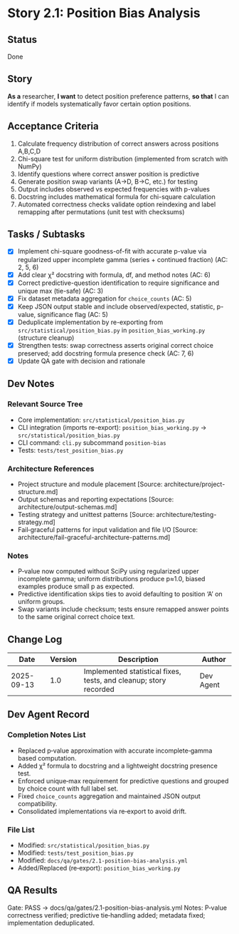 # Story 2.1: Position Bias Analysis

## Status
Done

## Story
**As a** researcher,
**I want** to detect position preference patterns,
**so that** I can identify if models systematically favor certain option positions.

## Acceptance Criteria
1. Calculate frequency distribution of correct answers across positions A,B,C,D
2. Chi-square test for uniform distribution (implemented from scratch with NumPy)
3. Identify questions where correct answer position is predictive
4. Generate position swap variants (A→D, B→C, etc.) for testing
5. Output includes observed vs expected frequencies with p-values
6. Docstring includes mathematical formula for chi-square calculation
7. Automated correctness checks validate option reindexing and label remapping after permutations (unit test with checksums)

## Tasks / Subtasks
- [x] Implement chi-square goodness-of-fit with accurate p-value via regularized upper incomplete gamma (series + continued fraction) (AC: 2, 5, 6)
- [x] Add clear χ² docstring with formula, df, and method notes (AC: 6)
- [x] Correct predictive-question identification to require significance and unique max (tie-safe) (AC: 3)
- [x] Fix dataset metadata aggregation for `choice_counts` (AC: 5)
- [x] Keep JSON output stable and include observed/expected, statistic, p-value, significance flag (AC: 5)
- [x] Deduplicate implementation by re-exporting from `src/statistical/position_bias.py` in `position_bias_working.py` (structure cleanup)
- [x] Strengthen tests: swap correctness asserts original correct choice preserved; add docstring formula presence check (AC: 7, 6)
- [x] Update QA gate with decision and rationale

## Dev Notes

### Relevant Source Tree
- Core implementation: `src/statistical/position_bias.py`
- CLI integration (imports re-export): `position_bias_working.py` → `src/statistical/position_bias.py`
- CLI command: `cli.py` subcommand `position-bias`
- Tests: `tests/test_position_bias.py`

### Architecture References
- Project structure and module placement [Source: architecture/project-structure.md]
- Output schemas and reporting expectations [Source: architecture/output-schemas.md]
- Testing strategy and unittest patterns [Source: architecture/testing-strategy.md]
- Fail‑graceful patterns for input validation and file I/O [Source: architecture/fail-graceful-architecture-patterns.md]

### Notes
- P‑value now computed without SciPy using regularized upper incomplete gamma; uniform distributions produce p≈1.0, biased examples produce small p as expected.
- Predictive identification skips ties to avoid defaulting to position ‘A’ on uniform groups.
- Swap variants include checksum; tests ensure remapped answer points to the same original correct choice text.

## Change Log
| Date | Version | Description | Author |
|------|---------|-------------|--------|
| 2025-09-13 | 1.0 | Implemented statistical fixes, tests, and cleanup; story recorded | Dev Agent |

## Dev Agent Record

### Completion Notes List
- Replaced p‑value approximation with accurate incomplete‑gamma based computation.
- Added χ² formula to docstring and a lightweight docstring presence test.
- Enforced unique‑max requirement for predictive questions and grouped by choice count with full label set.
- Fixed `choice_counts` aggregation and maintained JSON output compatibility.
- Consolidated implementations via re‑export to avoid drift.

### File List
- Modified: `src/statistical/position_bias.py`
- Modified: `tests/test_position_bias.py`
- Modified: `docs/qa/gates/2.1-position-bias-analysis.yml`
- Added/Replaced (re‑export): `position_bias_working.py`

## QA Results
Gate: PASS → docs/qa/gates/2.1-position-bias-analysis.yml
Notes: P‑value correctness verified; predictive tie‑handling added; metadata fixed; implementation deduplicated.

